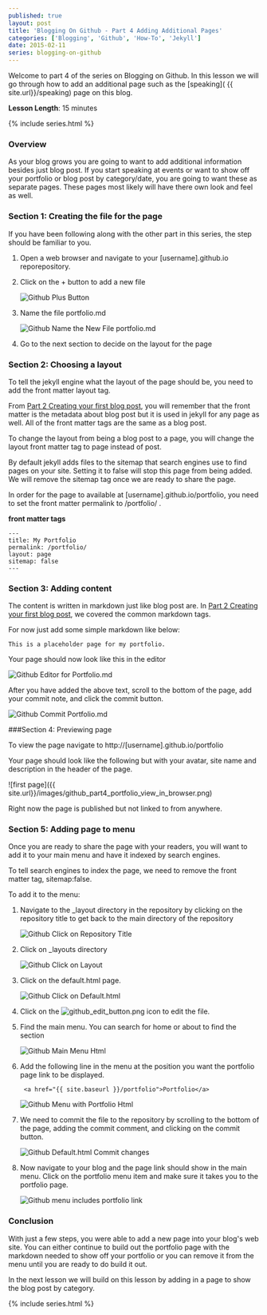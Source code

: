 ```yaml
---
published: true
layout: post 
title: 'Blogging On Github - Part 4 Adding Additional Pages'
categories: ['Blogging', 'Github', 'How-To', 'Jekyll']
date: 2015-02-11  
series: blogging-on-github
---
```


Welcome to part 4 of the series on Blogging on  Github.  In this lesson we will go through how to add an additional page such as the [speaking]( {{ site.url}}/speaking) page on this blog.
 
**Lesson Length**: 15 minutes
 
{% include series.html %}

### Overview 

As your blog grows you are going to want to add additional information besides  just blog post.  If you start speaking at events or want to show off your portfolio or blog post by category/date, you are going to want these as separate pages.  These pages most likely will have there own look and feel as well.

### Section 1: Creating the file for the page 

If you have been following along with the other part in this series,  the step should be familiar to you.  

1. Open a web browser and navigate to your [username].github.io reporepository.

2. Click on the + button to add a new file

    ![Github Plus Button]({{site.url}}/images/github_add_button.png)

3.  Name the file portfolio.md

    ![Github Name the New File portfolio.md]({{site.url}}/images/github_name_file_portfolio.png)

4.  Go to the next section to decide on the layout for the page

### Section 2: Choosing a layout 

To tell the jekyll engine what the layout of the page should be, you need to add the front matter layout tag. 

From  [ Part 2 Creating your first blog post](http://digitaldrummerj.me/blogging-on-github-part-2-your-first-post/), you will remember that the front matter is the metadata about blog post but it is used in jekyll  for any page as well.  All of the front matter tags are the same as a blog post.

To change the layout from being a blog post to a page, you will change the layout front matter tag to page instead of post.

By default jekyll  adds files to the sitemap that search engines use to find pages on your site.  Setting  it to false will stop this page from being added.  We will remove the sitemap tag once we  are ready to share the page.

In order for the page to available at [username].github.io/portfolio, you need to set the front matter permalink to /portfolio/ .

**front  matter tags**

	---
	title: My Portfolio
	permalink: /portfolio/
	layout: page
	sitemap: false 
	---
	
### Section 3: Adding content 

The content is written in markdown just like blog post are.   In  [ Part 2 Creating your first blog post](http://digitaldrummerj.me/blogging-on-github-part-2-your-first-post/), we covered the common markdown tags.

For now just add some simple markdown like below:

	This is a placeholder page for my portfolio.


Your page should now look like this in the editor

![Github Editor for Portfolio.md]({{site.url}}/images/github_part4_portfolio_page_markdown.png)

After you have added the above text, scroll to the bottom of the page, add your commit note, and    click the commit button.

![Github Commit Portfolio.md]({{site.url}}/images/github_part4_portfolio_page_commit_change.png)

###Section 4: Previewing page 

To  view the page navigate to http://[username].github.io/portfolio

Your page should look like the following but with your avatar, site name and description in the header of the page.

![first page]({{ site.url}}/images/github_part4_portfolio_view_in_browser.png)

Right now the page is published but not linked to from anywhere.

### Section 5: Adding page to menu 

Once  you are ready to share the page with your readers, you will want to add it to your main menu and have it indexed by search engines.

To tell search engines to index the page, we need to remove the front matter tag, sitemap:false.

To add it to the menu:

1. Navigate to the _layout directory in the repository by clicking on the repository title to get back to the main directory of the repository

    ![Github Click on Repository Title]({{site.url}}/images/github_part4_navigate_to_top.png)

2. Click on _layouts directory

    ![Github Click on Layout]({{site.url}}/images/github_part4_click_layout.png)

3. Click on the default.html page.

    ![Github Click on Default.html]({{site.url}}/images/github_part4_click_default.png)

4. Click on the ![github_edit_button.png]({{site.url}}/images/github_edit_button.png) icon to edit the file.

5. Find the main menu.  You can search for home or about to find the section

    ![Github Main Menu Html]({{site.url}}/images/github_part4_menu_html.png)

6. Add the following line in the menu at the position you want the portfolio page link to be displayed.

        <a href="{{ site.baseurl }}/portfolio">Portfolio</a>

    ![Github Menu with Portfolio Html]({{site.url}}/images/github_part4_menu_with_portfolio.png)

7. We need to commit the file to the repository by scrolling to the bottom of the page, adding the commit comment, and clicking on the commit button.

    ![Github Default.html Commit changes]({{site.url}}/images/github_part4_default_commit_changes.png)

8. Now navigate to your blog and the page link should show in the main menu.  Click on the portfolio menu item and make sure it takes you to the portfolio page.

    ![Github menu includes portfolio link]({{site.url}}/images/github_part4_menu_with_portfolio_in_browser.png)

### Conclusion


With just a few steps, you were able to add a new page into your blog's web site.  You can either continue to build out the portfolio page with the markdown needed to show off your portfolio or you can remove it from the menu until you are ready to do build it out.

In the next lesson we will build on this lesson by adding in a page to show the blog post by category.

{% include series.html %}